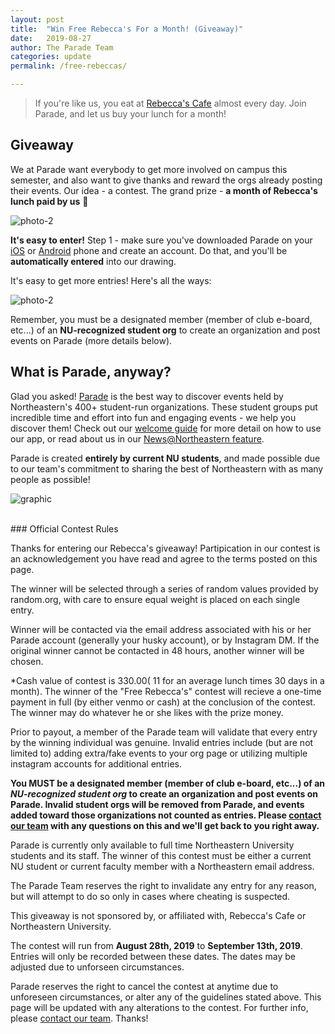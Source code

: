 ```yaml
---
layout: post
title:  "Win Free Rebecca's For a Month! (Giveaway)"
date:   2019-08-27
author: The Parade Team
categories: update
permalink: /free-rebeccas/

---
```

> If you're like us, you eat at [Rebecca's Cafe](http://rebeccascafe.com) almost every day.  Join Parade, and let us
> buy your lunch for a month!

## Giveaway

We at Parade want everybody to get more involved on campus this semester, and also want to give thanks and reward the orgs already posting their events.  Our idea - a contest. The grand prize - **a month of Rebecca's lunch paid by us** 🎉


![photo-2]({{site.url}}/{{site.baseurl}}/assets/resources-free-rebeccas/sandwich.jpg)

**It's easy to enter!**  Step 1 - make sure you've downloaded Parade on your [iOS](https://parade.events/ios) or [Android](https://parade.events/android) phone and create an account.  Do that, and you'll be **automatically entered** into our drawing.

It's easy to get more entries! Here's all the ways:

![photo-2]({{site.url}}/{{site.baseurl}}/assets/resources-free-rebeccas/ways-to-win.png)

Remember, you must be a designated member (member of club e-board, etc...) of an **NU-recognized student org** to create an organization and post events on Parade (more details below).

## What is Parade, anyway?

Glad you asked! [Parade](https://parade.events/) is the best way to discover events held by Northeastern's 400+ student-run organizations.  These student groups put incredible time and effort into fun and engaging events - we help you discover them!  Check out our [welcome guide](https://parade.events/welcome-guide/) for more detail on how to use our app, or read about us in our [News@Northeastern feature](https://news.northeastern.edu/2019/07/23/want-to-know-whats-happening-on-northeasterns-boston-campus-theres-an-app-for-that/).

Parade is created **entirely by current NU students**, and made possible due to our team's commitment to sharing the best of Northeastern with as many people as possible!  

![graphic]({{site.url}}/{{site.baseurl}}/assets/resources-free-rebeccas/graphic.png)


<br>
### Official Contest Rules

Thanks for entering our Rebecca's giveaway!  Partipication in our contest is an acknowledgement you have read and agree to the terms posted on this page.

The winner will be selected through a series of random values provided by random.org, with care to ensure equal weight is placed on each single entry. 

Winner will be contacted via the email address associated with his or her Parade account (generally your husky account), or by Instagram DM.  If the original winner cannot be contacted in 48 hours, another winner will be chosen.

*Cash value of contest is $330.00 (~$11 for an average lunch times 30 days in a month).  The winner of the "Free Rebecca's" contest
will recieve a one-time payment in full (by either venmo or cash) at the conclusion of the contest.   The winner may do whatever he or she likes with the prize money.

Prior to payout, a member of the Parade team will validate that every entry by the winning individual was genuine. Invalid entries include (but are not limited to) adding extra/fake events to your org page or utilizing multiple instagram accounts for additional entries.

**You MUST be a designated member (member of club e-board, etc...) of an *NU-recognized student org* to create an organization and post events on Parade.  Invalid student orgs will be removed from Parade, and events added toward those organizations not counted as entries.  Please [contact our team](mailto:team@parade.events) with any questions on this and we'll get back to you right away.**

Parade is currently only available to full time Northeastern University students and its staff.  The winner of this contest must be either a current NU student or current faculty member with a Northeastern email address.

The Parade Team reserves the right to invalidate any entry for any reason, but will attempt to do so only in cases where cheating is suspected.

This giveaway is not sponsored by, or affiliated with, Rebecca's Cafe or Northeastern University.

The contest will run from **August 28th, 2019** to **September 13th, 2019**.  Entries will only be recorded between these dates.  The dates may be adjusted due to unforseen circumstances.

Parade reserves the right to cancel the contest at anytime due to unforeseen circumstances, or alter any of the guidelines stated above.  This page will be updated with any alterations to the contest.  For further info, please [contact our team](mailto:team@parade.events).  Thanks!


